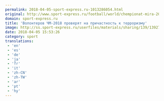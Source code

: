 ```yaml
---
permalink: 2018-04-05-sport-express.ru-1013286054.html
original: http://www.sport-express.ru/football/world/chempionat-mira-2018/news/volonterov-chm-2018-proveryat-na-prichastnost-k-terrorizmu-1392772/
domain: sport-express.ru
title: 'Волонтеров ЧМ-2018 проверят на причастность к терроризму'
image: http://ss.sport-express.ru/userfiles/materials/sharing/139/1392772.jpg
date: 2018-04-05 15:53:26
category: sport
translations: 
 - 'en'
 - 'es'
 - 'de'
 - 'ja'
 - 'fr'
 - 'it'
 - 'zh-CN'
 - 'zh-TW'
 - 'ar'
 - 'pt'
 - 'hy'
---
```


